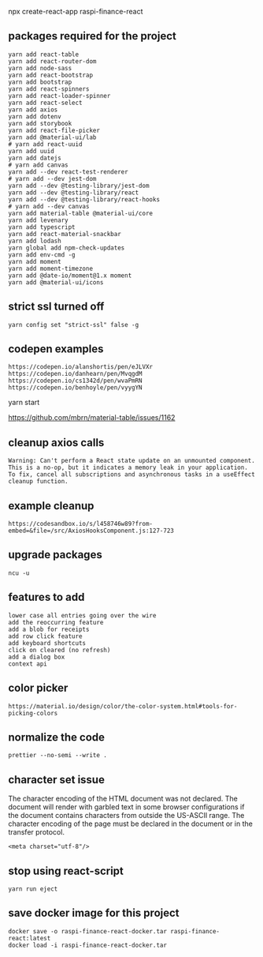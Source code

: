 npx create-react-app raspi-finance-react

## packages required for the project
```shell
yarn add react-table
yarn add react-router-dom
yarn add node-sass
yarn add react-bootstrap
yarn add bootstrap
yarn add react-spinners
yarn add react-loader-spinner
yarn add react-select
yarn add axios
yarn add dotenv
yarn add storybook
yarn add react-file-picker
yarn add @material-ui/lab
# yarn add react-uuid
yarn add uuid
yarn add datejs
# yarn add canvas
yarn add --dev react-test-renderer
# yarn add --dev jest-dom
yarn add --dev @testing-library/jest-dom
yarn add --dev @testing-library/react
yarn add --dev @testing-library/react-hooks
# yarn add --dev canvas
yarn add material-table @material-ui/core
yarn add levenary
yarn add typescript
yarn add react-material-snackbar
yarn add lodash
yarn global add npm-check-updates
yarn add env-cmd -g
yarn add moment
yarn add moment-timezone
yarn add @date-io/moment@1.x moment
yarn add @material-ui/icons
```

## strict ssl turned off
```
yarn config set "strict-ssl" false -g
```

## codepen examples

```
https://codepen.io/alanshortis/pen/eJLVXr
https://codepen.io/danhearn/pen/MvqgdM
https://codepen.io/cs1342d/pen/wvaPmRN
https://codepen.io/benhoyle/pen/vyygYN
```

yarn start

https://github.com/mbrn/material-table/issues/1162


## cleanup axios calls
```
Warning: Can't perform a React state update on an unmounted component. This is a no-op, but it indicates a memory leak in your application. To fix, cancel all subscriptions and asynchronous tasks in a useEffect cleanup function.
```

## example cleanup
```
https://codesandbox.io/s/l458746w89?from-embed=&file=/src/AxiosHooksComponent.js:127-723
```

## upgrade packages
```
ncu -u
```

## features to add
```
lower case all entries going over the wire
add the reoccurring feature
add a blob for receipts
add row click feature
add keyboard shortcuts
click on cleared (no refresh)
add a dialog box
context api
```

## color picker
```
https://material.io/design/color/the-color-system.html#tools-for-picking-colors
```

## normalize the code
```
prettier --no-semi --write .
```

## character set issue
The character encoding of the HTML document was not declared.
The document will render with garbled text in some browser configurations if the document contains characters from outside the US-ASCII range.
The character encoding of the page must be declared in the document or in the transfer protocol.
```
<meta charset="utf-8"/>
```

## stop using react-script
```yarn run eject```

## save docker image for this project
```
docker save -o raspi-finance-react-docker.tar raspi-finance-react:latest
docker load -i raspi-finance-react-docker.tar
```
